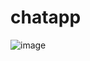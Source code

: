 # chatapp

![image](https://github.com/ishaanw007/chatapp/assets/64886059/8c4043f4-6a38-45f5-bdd9-34eeec9b9148)
